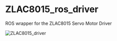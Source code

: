 # ZLAC8015_ros_driver
ROS wrapper for the ZLAC8015 Servo Motor Driver


![ZLAC8015_driver](https://github.com/user-attachments/assets/3f5d4cfe-1e61-4cfe-abff-5f5aa79fd5e2)
